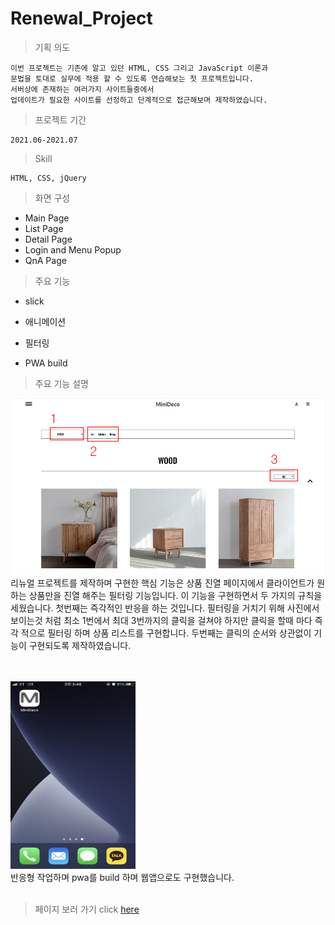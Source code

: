# Renewal_Project

> 기획 의도


    이번 프로젝트는 기존에 알고 있던 HTML, CSS 그리고 JavaScript 이론과 
    문법을 토대로 실무에 적용 할 수 있도록 연습해보는 첫 프로젝트입니다. 
    서버상에 존재하는 여러가지 사이트들중에서 
    업데이트가 필요한 사이트를 선정하고 단계적으로 접근해보며 제작하였습니다.

> 프로젝트 기간

    2021.06-2021.07

> Skill

    HTML, CSS, jQuery

> 화면 구성

* Main Page
* List Page
* Detail Page
* Login and Menu Popup
* QnA Page

>주요 기능
* slick

* 애니메이션

* 필터링 

* PWA build


> 주요 기능 설명

<img src="./img/readme.png" alt="없엉" />
    리뉴얼 프로젝트를 제작하며 구현한 핵심 기능은 상품 진열 페이지에서 클라이언트가 원하는 상품만을 진열 해주는 필터링 기능입니다. 
    이 기능을 구현하면서 두 가지의 규칙을 세웠습니다.
    첫번째는 즉각적인 반응을 하는 것입니다. 필터링을 거치기 위해 사진에서 보이는것 처럼 최소 1번에서 최대 3번까지의 클릭을 걸쳐야 하지만 클릭을 할때 마다 즉각 적으로 필터링 하며 상품 리스트를 구현합니다. 
    두번째는 클릭의 순서와 상관없이 기능이 구현되도록 제작하였습니다. 


<br><br>
<img src="./img/phone_screen_shot1.jpg" alt="없엉" width="200px" height="300px" />
    <br>반응형 작업하며 pwa를 build 하며 웹앱으로도 구현했습니다. <br><br>



>페이지 보러 가기 click [here](https://dlsdk0601.github.io/renualProject_jQuery/)

